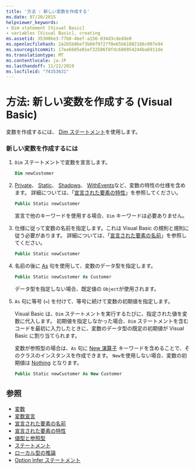 ```yaml
---
title: '方法 : 新しい変数を作成する'
ms.date: 07/20/2015
helpviewer_keywords:
- Dim statement [Visual Basic]
- variables [Visual Basic], creating
ms.assetid: 35300be3-77b0-4bef-a156-034d3cdedde0
ms.openlocfilehash: 2a2b5b8bef3b66f9727f0e65b61882186c007e94
ms.sourcegitcommit: 17ee6605e01ef32506f8fdc686954244ba6911de
ms.translationtype: MT
ms.contentlocale: ja-JP
ms.lasthandoff: 11/22/2019
ms.locfileid: "74353631"
---
```

# <a name="how-to-create-a-new-variable-visual-basic"></a>方法: 新しい変数を作成する (Visual Basic)

変数を作成するには、 [Dim ステートメント](../../../../visual-basic/language-reference/statements/dim-statement.md)を使用します。

### <a name="to-create-a-new-variable"></a>新しい変数を作成するには

1. `Dim` ステートメントで変数を宣言します。

    ```vb
    Dim newCustomer
    ```

2. [Private](../../../../visual-basic/language-reference/modifiers/private.md)、 [Static](../../../../visual-basic/language-reference/modifiers/static.md)、 [Shadows](../../../../visual-basic/language-reference/modifiers/shadows.md)、 [WithEvents](../../../../visual-basic/language-reference/modifiers/withevents.md)など、変数の特性の仕様を含めます。 詳細については、「[宣言された要素の特性](../../../../visual-basic/programming-guide/language-features/declared-elements/declared-element-characteristics.md)」を参照してください。

    ```vb
    Public Static newCustomer
    ```

    宣言で他のキーワードを使用する場合、`Dim` キーワードは必要ありません。

3. 仕様に従って変数の名前を指定します。これは Visual Basic の規則と規則に従う必要があります。 詳細については、「[宣言された要素の名前](../../../../visual-basic/programming-guide/language-features/declared-elements/declared-element-names.md)」を参照してください。

    ```vb
    Public Static newCustomer
    ```

4. 名前の後に [As](../../../../visual-basic/language-reference/statements/as-clause.md) 句を使用して、変数のデータ型を指定します。

    ```vb
    Public Static newCustomer As Customer
    ```

    データ型を指定しない場合、既定値の `Object`が使用されます。

5. `As` 句に等号 (`=`) を付けて、等号に続けて変数の初期値を指定します。

    Visual Basic は、`Dim` ステートメントを実行するたびに、指定された値を変数に代入します。 初期値を指定しなかった場合、`Dim` ステートメントを含むコードを最初に入力したときに、変数のデータ型の既定の初期値が Visual Basic に割り当てられます。

    変数が参照型の場合は、`As` 句に [New 演算子](../../../../visual-basic/language-reference/operators/new-operator.md) キーワードを含めることで、そのクラスのインスタンスを作成できます。 `New`を使用しない場合、変数の初期値は [Nothing](../../../../visual-basic/language-reference/nothing.md) となります。

    ```vb
    Public Static newCustomer As New Customer
    ```

## <a name="see-also"></a>参照

- [変数](../../../../visual-basic/programming-guide/language-features/variables/index.md)
- [変数宣言](../../../../visual-basic/programming-guide/language-features/variables/variable-declaration.md)
- [宣言された要素の名前](../../../../visual-basic/programming-guide/language-features/declared-elements/declared-element-names.md)
- [宣言された要素の特性](../../../../visual-basic/programming-guide/language-features/declared-elements/declared-element-characteristics.md)
- [値型と参照型](../../../../visual-basic/programming-guide/language-features/data-types/value-types-and-reference-types.md)
- [ステートメント](../../../../visual-basic/language-reference/statements/index.md)
- [ローカル型の推論](../../../../visual-basic/programming-guide/language-features/variables/local-type-inference.md)
- [Option Infer ステートメント](../../../../visual-basic/language-reference/statements/option-infer-statement.md)
